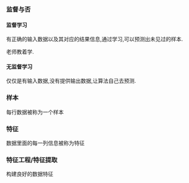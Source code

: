 
### 监督与否

#### 监督学习

有正确的输入数据以及其对应的结果信息,通过学习,可以预测出未见过的样本.

老师教着学.

#### 无监督学习

仅仅是有输入数据,没有提供输出数据,让算法自己去预测.

### 样本

每行数据被称为一个样本

### 特征

数据里面的每一列信息被称为特征

### 特征工程/特征提取

构建良好的数据特征
